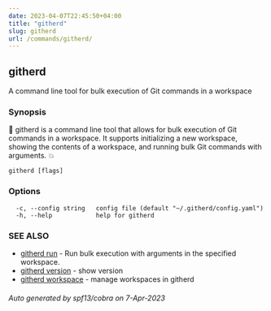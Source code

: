 ```yaml
---
date: 2023-04-07T22:45:50+04:00
title: "githerd"
slug: githerd
url: /commands/githerd/
---
```

## githerd

A command line tool for bulk execution of Git commands in a workspace

### Synopsis

🐏 githerd is a command line tool that allows for bulk execution of Git commands in a workspace.
	It supports initializing a new workspace, showing the contents of a workspace, and running bulk Git commands with arguments. 💥

```
githerd [flags]
```

### Options

```
  -c, --config string   config file (default "~/.githerd/config.yaml")
  -h, --help            help for githerd
```

### SEE ALSO

* [githerd run](./githerd_run.md)	 - Run bulk execution with arguments in the specified workspace.
* [githerd version](./githerd_version.md)	 - show version
* [githerd workspace](./githerd_workspace.md)	 - manage workspaces in githerd

###### Auto generated by spf13/cobra on 7-Apr-2023
